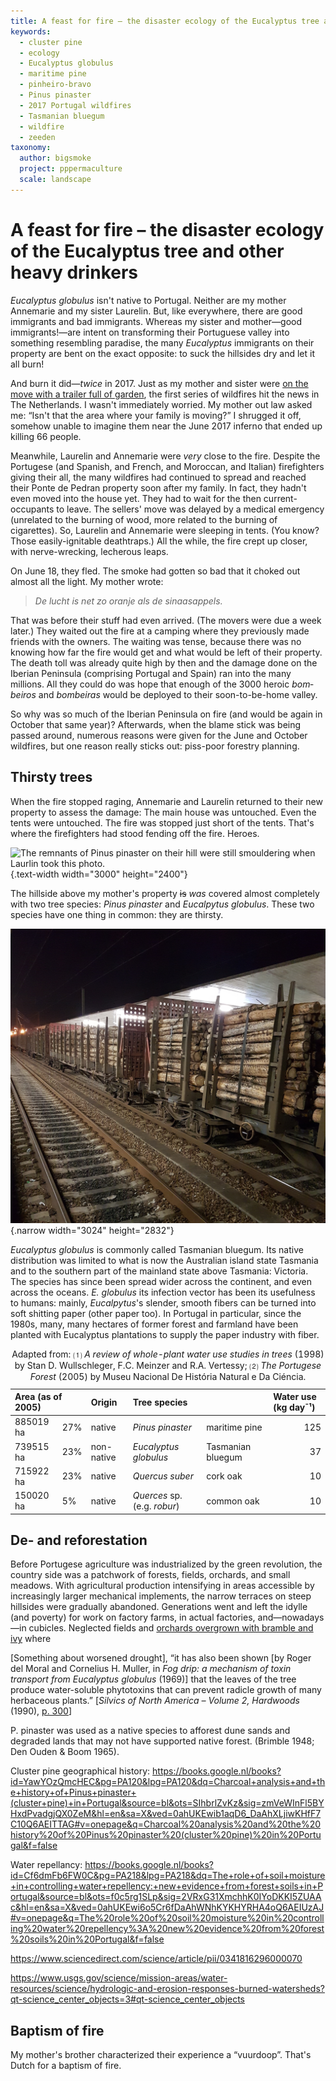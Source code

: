 ```yaml
---
title: A feast for fire – the disaster ecology of the Eucalyptus tree and other heavy drinkers
keywords:
  - cluster pine
  - ecology
  - Eucalyptus globulus
  - maritime pine
  - pinheiro-bravo
  - Pinus pinaster
  - 2017 Portugal wildfires
  - Tasmanian bluegum
  - wildfire
  - zeeden
taxonomy:
  author: bigsmoke
  project: pppermaculture
  scale: landscape
---
```



# A feast for fire – the disaster ecology of the Eucalyptus tree and other heavy drinkers

_Eucalyptus globulus_ isn't native to Portugal. Neither are my mother Annemarie and my sister Laurelin. But, like everywhere, there are good immigrants and bad immigrants. Whereas my sister and mother—good immigrants!—are intent on transforming their Portuguese valley into something resembling paradise, the many _Eucalyptus_ immigrants on their property are bent on the exact opposite: to suck the hillsides dry and let it all burn!

And burn it did—_twice_ in 2017. Just as my mother and sister were <a href="/and-take-your-plants-with-you/">on the move with a trailer full of garden</a>, the first series of wildfires hit the news in The Netherlands. I wasn't immediately worried. My mother out law asked me: “Isn't that the area where your family is moving?” I shrugged it off, somehow unable to imagine them near the June 2017 inferno that ended up killing 66 people. 

Meanwhile, Laurelin and Annemarie were _very_ close to the fire. Despite the Portugese (and Spanish, and French, and Moroccan, and Italian) firefighters giving their all, the many wildfires had continued to spread and reached their Ponte de Pedran property soon after my family. In fact, they hadn't even moved into the house yet. They had to wait for the then current-occupants to leave. The sellers' move was delayed by a medical emergency (unrelated to the burning of wood, more related to the burning of cigarettes). So, Laurelin and Annemarie were sleeping in tents. (You know? Those easily-ignitable deathtraps.) All the while, the fire crept up closer, with nerve-wrecking, lecherous leaps.

On June 18, they fled. The smoke had gotten so bad that it choked out almost all the light. My mother wrote:

> _De lucht is net zo oranje als de sinaasappels._

That was before their stuff had even arrived. (The movers were due a week later.) They waited out the fire at a camping where they previously made friends with the owners. The waiting was tense, because there was no knowing how far the fire would get and what would be left of their property. The death toll was already quite high by then and the damage done on the Iberian Peninsula (comprising Portugal and Spain) ran into the many millions. All they could do was hope that enough of the 3000 heroic <i lang="pt">bombeiros</i> and <i lang="pt">bombeiras</i> would be deployed to their soon-to-be-home valley.

<?project-insert?>

So why was so much of the Iberian Peninsula on fire (and would be again in October that same year)? Afterwards, when the blame stick was being passed around, numerous reasons were given for the June and October wildfires, but one reason really sticks out: piss-poor forestry planning.

## Thirsty trees

When the fire stopped raging, Annemarie and Laurelin returned to their new property to assess the damage: The main house was untouched. Even the tents were untouched. The fire was stopped just short of the tents. That's where the firefighters had stood fending off the fire. Heroes.

![The remnants of <i lang="la">Pinus pinaster</i> on their hill were still smouldering when Laurlin took this photo.](Laurelin_2017-06-19_still_smoking.jpg){.text-width width="3000" height="2400"}

The hillside above my mother's property <del>is</del> *was* covered almost completely with two tree species: <i lang="la">Pinus pinaster</i> and <i lang="la">Eucalpytus globulus</i>. These two species have one thing in common: they are thirsty.

![Charred _Eucalyptus_ logs in Porto, on their way to the paper factory.](Porto_2018-03-17_Train_carriages_full_of_charred_eucalyptus_logs.jpg){.narrow width="3024" height="2832"}

_Eucalyptus globulus_ is commonly called Tasmanian bluegum. Its native distribution was limited to what is now the Australian island state Tasmania and to the southern part of the mainland state above Tasmania: Victoria. The species has since been spread wider across the continent, and even across the oceans. _E. globulus_ its infection vector has been its usefulness to humans: mainly, _Eucalpytus_'s slender, smooth fibers can be turned into soft shitting paper (other paper too). In Portugal in particular, since the 1980s, many, many hectares of former forest and farmland have been planted with Eucalyptus plantations to supply the paper industry with fiber.



<table class="text-width">
<thead>
<tr>
<th style="text-align: left;" colspan="2">Area (as of 2005)</th>
<th style="text-align: left;">Origin</th>
<th style="text-align: left;" colspan="2">Tree species</th>
<th style="text-align: left;">Water use (kg day¯¹)</th>
</tr>
</thead>
<tbody>
<tr>
<td>885019 ha</td>
<td>27%</td>
<td>native</td>
<td><i lang="la">Pinus pinaster</i></td>
<td>maritime pine</td>
<td style="text-align: right;">125</td>
</tr>
<tr>
<td>739515 ha</td>
<td>23%</td>
<td>non-native</td>
<td><i lang="la">Eucalyptus globulus</i></td>
<td>Tasmanian bluegum</td>
<td style="text-align: right;">37</td>
</tr>
<tr>
<td>715922 ha</td>
<td>23%</td>
<td>native</td>
<td><i lang="la">Quercus suber</i></td>
<td>cork oak</td>
<td style="text-align: right;">10</td>
</tr>
<tr>
<td>150020 ha</td>
<td>5%</td>
<td>native</td>
<td><i lang="la">Querces</i> sp. (e.g. <i>robur</i>)</td>
<td>common oak</td>
<td style="text-align: right;">10</td>
</tr>
</tbody>
<caption>Adapted from: ⑴ <cite>A review of whole-plant water use studies in trees</cite> (1998) by Stan D. Wullschleger, F.C. Meinzer and R.A. Vertessy; ⑵ <cite>The Portugese Forest</cite> (2005) by Museu Nacional De História Natural e Da Ciéncia.</caption>
</table>

## De- and reforestation

Before Portugese agriculture was industrialized by the green revolution, the country side was a patchwork of forests, fields, orchards, and small meadows. With agricultural production intensifying in areas accessible by increasingly larger mechanical implements, the narrow terraces on steep hillsides were gradually abandoned. Generations went and left the idylle (and poverty) for work on factory farms, in actual factories, and—nowadays—in cubicles. Neglected fields and [orchards overgrown with bramble and ivy](/olive-yard/) where 

[Something about worsened drought], “it has also been shown [by Roger del Moral and Cornelius H. Muller, in <cite>Fog drip: a mechanism of toxin transport
from Eucalyptus globulus</cite> (1969)] that the leaves of the tree produce water-soluble phytotoxins that can prevent radicle growth of many herbaceous plants.” [<cite>Silvics of North America – Volume 2, Hardwoods</cite> (1990), [p. 300](https://books.google.nl/books?hl=en&lr=&id=bMnRqCA3uzwC&oi=fnd&pg=PA300&dq=eucalyptus+globulus+root+cooperation&ots=Jhdpp2fgnp&sig=4Hy2Q9qhvoHzU23WG8_PQJPkkB8#v=onepage&q&f=false)]

P. pinaster was used as a native species to afforest dune sands and degraded lands that may not have supported native forest. (Brimble 1948; Den Ouden & Boom 1965).

Cluster pine geographical history: https://books.google.nl/books?id=YawYOzQmcHEC&pg=PA120&lpg=PA120&dq=Charcoal+analysis+and+the+history+of+Pinus+pinaster+(cluster+pine)+in+Portugal&source=bl&ots=SIhbrlZvKz&sig=zmVeWInFl5BYHxdPvadgjQX0ZeM&hl=en&sa=X&ved=0ahUKEwib1aqD6_DaAhXLjiwKHfF7C10Q6AEITTAG#v=onepage&q=Charcoal%20analysis%20and%20the%20history%20of%20Pinus%20pinaster%20(cluster%20pine)%20in%20Portugal&f=false

Water repellancy: https://books.google.nl/books?id=Cf6dmFb6FW0C&pg=PA218&lpg=PA218&dq=The+role+of+soil+moisture+in+controlling+water+repellency:+new+evidence+from+forest+soils+in+Portugal&source=bl&ots=f0c5rg1SLp&sig=2VRxG31XmchhK0IYoDKKI5ZUAAc&hl=en&sa=X&ved=0ahUKEwi6o5Cr6fDaAhWNhKYKHYRHA4oQ6AEIUzAJ#v=onepage&q=The%20role%20of%20soil%20moisture%20in%20controlling%20water%20repellency%3A%20new%20evidence%20from%20forest%20soils%20in%20Portugal&f=false

https://www.sciencedirect.com/science/article/pii/0341816296000070

https://www.usgs.gov/science/mission-areas/water-resources/science/hydrologic-and-erosion-responses-burned-watersheds?qt-science_center_objects=3#qt-science_center_objects

## Baptism of fire

My mother's brother characterized their experience a “vuurdoop”. That's Dutch for a baptism of fire.
